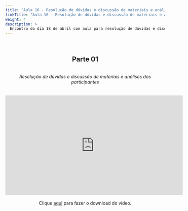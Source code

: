 ```yaml
---
title: "Aula 16 - Resolução de dúvidas e discussão de materiais e análises dos participantes"
linkTitle: "Aula 16 - Resolução de dúvidas e discussão de materiais e análises dos participantes"
weight: 4
description: >
  Encontro do dia 18 de abril com aula para resolução de dúvidas e discussão de materiais e análises dos participantes
---
```


<br>
<div align="center">
<h2>Parte 01</h2>
<br>
<i>Resolução de dúvidas e discussão de materiais e análises dos participantes</i>
<br><br><br>
<iframe width="560" height="315" src="https://www.youtube.com/embed/7nrgD_kEQFE" frameborder="0" allow="accelerometer; autoplay; clipboard-write; encrypted-media; gyroscope; picture-in-picture" allowfullscreen></iframe>
<br><br>
Clique <a href="https://photos.app.goo.gl/zzQgY9HkGJPbPD5V8">aqui</a> para fazer o download do vídeo.
<br><br>


</div>